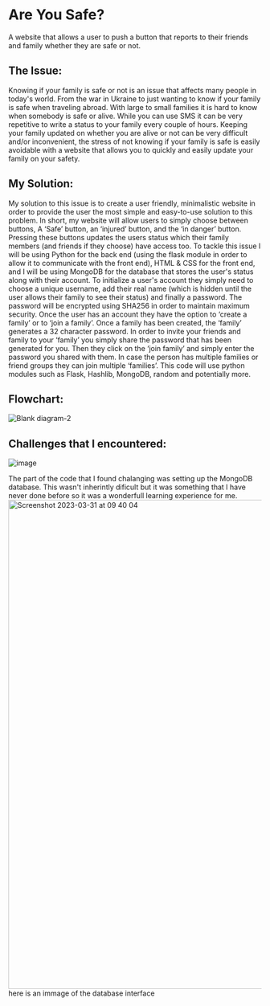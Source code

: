 # Are You Safe?
A website that allows a user to push a button that reports to their friends and family whether they are safe or not.

## The Issue:
Knowing if your family is safe or not is an issue that affects many people in today's world. From the war in Ukraine to just wanting to know if your family is safe when traveling abroad. With large to small families it is hard to know when somebody is safe or alive. While you can use SMS it can be very repetitive to write a status to your family every couple of hours. Keeping your family updated on whether you are alive or not can be very difficult and/or inconvenient, the stress of not knowing if your family is safe is easily avoidable with a website that allows you to quickly and easily update your family on your safety.

## My Solution:
My solution to this issue is to create a user friendly, minimalistic website in order to provide the user the most simple and easy-to-use solution to this problem. In short, my website will allow users to simply choose between buttons, A ‘Safe’ button, an ‘injured’ button, and the ‘in danger’ button. Pressing these buttons updates the users status which their family members (and friends if they choose) have access too. To tackle this issue I will be using Python for the back end (using the flask module in order to allow it to communicate with the front end), HTML & CSS for the front end, and I will be using MongoDB for the database that stores the user's status along with their account. To initialize a user's account they simply need to choose a unique username, add their real name (which is hidden until the user allows their family to see their status) and finally a password. The password will be encrypted using SHA256 in order to maintain maximum security. Once the user has an account they have the option to ‘create a family’ or to ‘join a family’. Once a family has been created, the ‘family’  generates a 32 character password. In order to invite your friends and family to your ‘family’ you simply share the password that has been generated for you. Then they click on the ‘join family’ and simply enter the password you shared with them. In case the person has multiple families or friend groups they can join multiple ‘families’. This code will use python modules such as Flask, Hashlib, MongoDB, random and potentially more. 

## Flowchart:

![Blank diagram-2](https://user-images.githubusercontent.com/75172047/226839995-26ac3c1a-7270-4f86-b5f0-2b6194084af2.png)

## Challenges that I encountered:

![image](https://user-images.githubusercontent.com/75172047/229055018-c46bdf1b-68e8-4132-81f0-f6cc4a58b9d3.png)

The part of the code that I found chalanging was setting up the MongoDB database. This wasn't inherintly dificult but it was something that I have never done before so it was a wonderfull learning experience for me.  
<img width="974" alt="Screenshot 2023-03-31 at 09 40 04" src="https://user-images.githubusercontent.com/75172047/229055807-b00b22d7-289a-4ac8-955d-b6311eb54516.png">
here is an immage of the database interface
